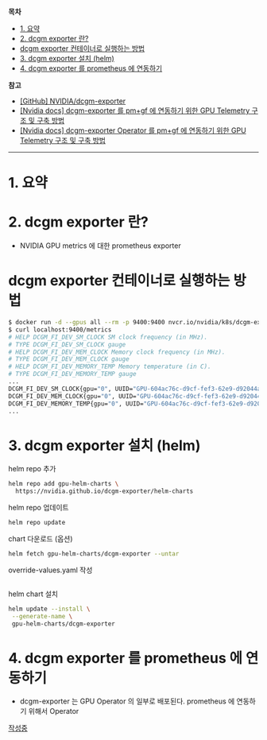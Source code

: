 **목차**

- [1. 요약](#1-요약)
- [2. dcgm exporter 란?](#2-dcgm-exporter-란)
- [dcgm exporter 컨테이너로 실행하는 방법](#dcgm-exporter-컨테이너로-실행하는-방법)
- [3. dcgm exporter 설치 (helm)](#3-dcgm-exporter-설치-helm)
- [4. dcgm exporter 를 prometheus 에 연동하기](#4-dcgm-exporter-를-prometheus-에-연동하기)

**참고**

- [[GitHub] NVIDIA/dcgm-exporter](https://github.com/NVIDIA/dcgm-exporter)
- [[Nvidia docs] dcgm-exporter 를 pm+gf 에 연동하기 위한 GPU Telemetry 구조 및 구축 방법](https://docs.nvidia.com/datacenter/cloud-native/kubernetes/dcgme2e.html#gpu-telemetry)
- [[Nvidia docs] dcgm-exporter Operator 를 pm+gf 에 연동하기 위한 GPU Telemetry 구조 및 구축 방법](https://docs.nvidia.com/datacenter/cloud-native/gpu-operator/getting-started.html#gpu-telemetry)

---

# 1. 요약

>

# 2. dcgm exporter 란?

- NVIDIA GPU metrics 에 대한 prometheus exporter

# dcgm exporter 컨테이너로 실행하는 방법

``` bash
$ docker run -d --gpus all --rm -p 9400:9400 nvcr.io/nvidia/k8s/dcgm-exporter:2.2.9-2.4.0-ubuntu18.04
$ curl localhost:9400/metrics
# HELP DCGM_FI_DEV_SM_CLOCK SM clock frequency (in MHz).
# TYPE DCGM_FI_DEV_SM_CLOCK gauge
# HELP DCGM_FI_DEV_MEM_CLOCK Memory clock frequency (in MHz).
# TYPE DCGM_FI_DEV_MEM_CLOCK gauge
# HELP DCGM_FI_DEV_MEMORY_TEMP Memory temperature (in C).
# TYPE DCGM_FI_DEV_MEMORY_TEMP gauge
...
DCGM_FI_DEV_SM_CLOCK{gpu="0", UUID="GPU-604ac76c-d9cf-fef3-62e9-d92044ab6e52"} 139
DCGM_FI_DEV_MEM_CLOCK{gpu="0", UUID="GPU-604ac76c-d9cf-fef3-62e9-d92044ab6e52"} 405
DCGM_FI_DEV_MEMORY_TEMP{gpu="0", UUID="GPU-604ac76c-d9cf-fef3-62e9-d92044ab6e52"} 9223372036854775794
...
```

# 3. dcgm exporter 설치 (helm)

helm repo 추가

``` bash
helm repo add gpu-helm-charts \
  https://nvidia.github.io/dcgm-exporter/helm-charts
```

helm repo 업데이트

``` bash
helm repo update
```

chart 다운로드 (옵션)

``` bash
helm fetch gpu-helm-charts/dcgm-exporter --untar
```

override-values.yaml 작성

``` yaml

```

helm chart 설치

``` bash
helm update --install \
 --generate-name \
 gpu-helm-charts/dcgm-exporter
```

# 4. dcgm exporter 를 prometheus 에 연동하기

- dcgm-exporter 는 GPU Operator 의 일부로 배포된다. prometheus 에 연동하기 위해서 Operator

[작성중](https://docs.nvidia.com/datacenter/cloud-native/kubernetes/dcgme2e.html#gpu-telemetry)